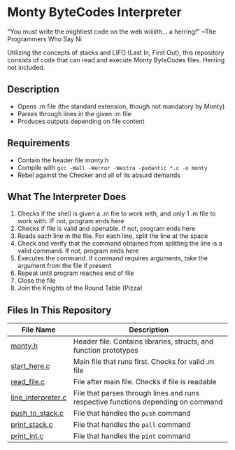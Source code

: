 # Monty ByteCodes Interpreter

"You must write the mightiest code on the web wiiiiith... a herring!" ~The Programmers Who Say Ni

Utilizing the concepts of stacks and LIFO (Last In, First Out), this repository consists of code that can read and execute Monty ByteCodes files. Herring not included.

## Description

* Opens .m file (the standard extension, though not mandatory by Monty)
* Parses through lines in the given .m file
* Produces outputs depending on file content

## Requirements

* Contain the header file monty.h
* Compile with ```gcc -Wall -Werror -Wextra -pedantic *.c -o monty```
* Rebel against the Checker and all of its absurd demands

## What The Interpreter Does

1. Checks if the shell is given a .m file to work with, and only 1 .m file to work with. IF not, program ends here
2. Checks if file is valid and openable. If not, program ends here
3. Reads each line in the file. For each line, split the line at the space
4. Check and verify that the command obtained from splitting the line is a valid command. If not, program ends here
5. Executes the command. If command requires arguments, take the argument from the file if present
6. Repeat until program reaches end of file
7. Close the file
8. Join the Knights of the Round Table (Pizza)

## Files In This Repository

| File Name | Description |
| --- | --- |
|[monty.h](https://github.com/Alouie412/monty/blob/master/monty.h) | Header file. Contains libraries, structs, and function prototypes |
|[start_here.c](https://github.com/Alouie412/monty/blob/master/start_here.c) | Main file that runs first. Checks for valid .m file |
|[read_file.c](https://github.com/Alouie412/monty/blob/master/read_file.c) | File after main file. Checks if file is readable |
|[line_interpreter.c](https://github.com/Alouie412/monty/blob/master/line_interpreter.c) | File that parses through lines and runs respective functions depending on command |
|[push_to_stack.c](https://github.com/Alouie412/monty/blob/master/push_to_stack.c) | File that handles the ```push``` command |
|[print_stack.c](https://github.com/Alouie412/monty/blob/master/print_stack.c) | File that handles the ```pall``` command |
|[print_int.c](https://github.com/Alouie412/monty/blob/master/print_int.c) | File that handles the ```pint``` command |

